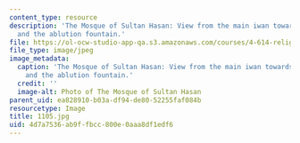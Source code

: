 ```yaml
---
content_type: resource
description: 'The Mosque of Sultan Hasan: View from the main iwan towards the courtyard
  and the ablution fountain.'
file: https://ol-ocw-studio-app-qa.s3.amazonaws.com/courses/4-614-religious-architecture-and-islamic-cultures-fall-2002/4d7a7536ab9ffbcc800e0aaa8df1edf6_1105.jpg
file_type: image/jpeg
image_metadata:
  caption: 'The Mosque of Sultan Hasan: View from the main iwan towards the courtyard
    and the ablution fountain.'
  credit: ''
  image-alt: Photo of The Mosque of Sultan Hasan
parent_uid: ea828910-b03a-df94-de80-52255faf084b
resourcetype: Image
title: 1105.jpg
uid: 4d7a7536-ab9f-fbcc-800e-0aaa8df1edf6
---
```

